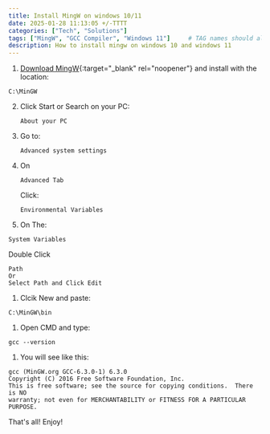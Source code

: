 ```yaml
---
title: Install MingW on windows 10/11
date: 2025-01-28 11:13:05 +/-TTTT
categories: ["Tech", "Solutions"]
tags: ["MingW", "GCC Compiler", "Windows 11"]     # TAG names should always be lowercase
description: How to install mingw on windows 10 and windows 11
---
```


1. [Download MingW](/assets/downloads/mingw.exe){:target="_blank" rel="noopener"} and install with the location:
  ```
  C:\MinGW
  ```
2. Click Start or Search on your PC: 
   ```
   About your PC
   ```
3. Go to: 
   ```
   Advanced system settings
   ```
4. On 
   ```
   Advanced Tab
   ```
   Click:
   ```
   Environmental Variables
   ```
5. On The:
  ```
  System Variables
  ```
  Double Click
  ```
  Path
  Or
  Select Path and Click Edit
  ```
1. Clcik New and paste:
  ```
  C:\MinGW\bin
  ``` 
1. Open CMD and type:
  ```
  gcc --version
  ```
1. You will see like this:
  ```
  gcc (MinGW.org GCC-6.3.0-1) 6.3.0
Copyright (C) 2016 Free Software Foundation, Inc.
This is free software; see the source for copying conditions.  There is NO
warranty; not even for MERCHANTABILITY or FITNESS FOR A PARTICULAR PURPOSE.
```
That's all!
Enjoy!
